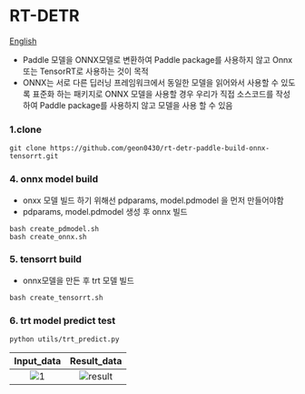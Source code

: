 # RT-DETR
[English](https://github.com/geon0430/rt-detr-paddle-build-onnx-tensorrt/blob/main/README_en.md)
- Paddle 모델을 ONNX모델로 변환하여 Paddle package를 사용하지 않고 Onnx 또는 TensorRT로 사용하는 것이 목적
- ONNX는 서로 다른 딥러닝 프레임워크에서 동일한 모델을 읽어와서 사용할 수 있도록 표준화 하는 패키지로 ONNX 모델을 사용할 경우 우리가 직접 소스코드를 작성하여  Paddle package를 사용하지 않고 모델을 사용 할 수 있음


### 1.clone 
```
git clone https://github.com/geon0430/rt-detr-paddle-build-onnx-tensorrt.git
```


### 4. onnx model build
- onxx 모델 빌드 하기 위해선 pdparams,  model.pdmodel 을 먼저 만들어야함
- pdparams,  model.pdmodel 생성 후 onnx 빌드
```
bash create_pdmodel.sh
bash create_onnx.sh
```
### 5. tensorrt build
- onnx모델을 만든 후 trt 모델 빌드
```
bash create_tensorrt.sh
```
### 6. trt model predict test
```
python utils/trt_predict.py
```
|Input_data |Result_data |
|:--------------:|:--------------:|
| ![1](https://github.com/user-attachments/assets/eaf1e9a5-379c-46b5-bdc7-d52845cd6667) | ![result](https://github.com/user-attachments/assets/d190f415-9447-49bb-bc6d-ab3141648870) |
